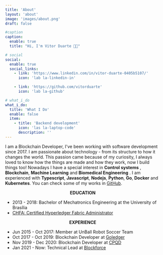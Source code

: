 ```yaml
---
title: 'About'
layout: 'about'
image: 'images/about.png'
draft: false

#caption
caption:
  enable: true
  title: "Hi, I'm Vitor Duarte 🤙🏾"

# social
social:
  enable: true
  social_links:
    - link: 'https://www.linkedin.com/in/vitor-duarte-0405b5107/'
      icon: 'lab la-linkedin-in'

    - link: 'https://github.com/vitorduarte'
      icon: 'lab la-github'

# what_i_do
what_i_do:
  title: 'What I Do'
  enable: false
  item:
    - title: 'Backend development'
      icon: 'las la-laptop-code'
      description: ''
---
```


I am a Blockchain Developer, I've been working with software development since 2017. I am passionate about technology - from its structure to how it changes the world. This passion came because of my curiosity, I always loved to know how the things are made and how they work, now I build things too! Nowadays I have a special interest in **Control systems** , **Blockchain**, **Machine Learning** and **Biomedical Engineering** . I am experienced with **Typescript**, **Javascript**, **Nodejs**, **Python**, **Go**, **Docker** and **Kubernetes**. You can check some of my works in [GitHub](https://github.com/vitorduarte).

**<p style="text-align: center;">EDUCATION</p>**

- 2013 - 2018: Bachelor of Mechatronics Engineering at the University of Brasília
- [CHFA: Certified Hyperledger Fabric Administrator](https://www.credly.com/badges/14fa218d-6b55-48d8-aa19-75550f07c4c8)

**<p style="text-align: center;">EXPERIENCE</p>**

- Jun 2015 - Oct 2017: Member at UnBall Robot Soccer Team
- Oct 2017 - Oct 2019: Blockchain Developer at [Goledger](http://goledger.com.br/)
- Nov 2019 - Dec 2020: Blockchain Developer at [CPQD](https://www.cpqd.com.br/en/)
- Jan 2021 - Now: Technical Lead at [Blockforce](https://blockforce.in/en)
